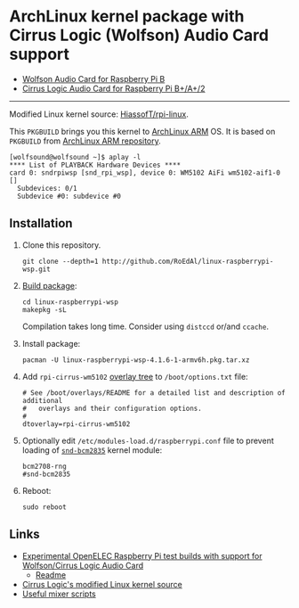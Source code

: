 # ArchLinux kernel package with Cirrus Logic (Wolfson) Audio Card support

* [Wolfson Audio Card for Raspberry Pi B](http://www.element14.com/community/docs/DOC-55903)
* [Cirrus Logic Audio Card for Raspberry Pi B+/A+/2](http://www.element14.com/community/docs/DOC-71261)

----

Modified Linux kernel source: [HiassofT/rpi-linux](https://github.com/HiassofT/rpi-linux/tree/cirrus-4.1.y).

This `PKGBUILD` brings you this kernel to [ArchLinux ARM](http://archlinuxarm.org/platforms/armv6/raspberry-pi) OS. It is based on `PKGBUILD` from [ArchLinux ARM repository](https://github.com/archlinuxarm/PKGBUILDs/raw/master/core/linux-raspberrypi/PKGBUILD).


````
[wolfsound@wolfsound ~]$ aplay -l
**** List of PLAYBACK Hardware Devices ****
card 0: sndrpiwsp [snd_rpi_wsp], device 0: WM5102 AiFi wm5102-aif1-0 []
  Subdevices: 0/1
  Subdevice #0: subdevice #0
````

## Installation
1.  Clone this repository.

    ````
    git clone --depth=1 http://github.com/RoEdAl/linux-raspberrypi-wsp.git
    ````

2.  [Build package](https://wiki.archlinux.org/index.php/Makepkg):
  
    ````
    cd linux-raspberrypi-wsp
    makepkg -sL  
    ````

    Compilation takes long time. Consider using `distccd` or/and `ccache`.

3.  Install package:

    ````
    pacman -U linux-raspberrypi-wsp-4.1.6-1-armv6h.pkg.tar.xz
    ````

4.  Add `rpi-cirrus-wm5102` [overlay tree](https://www.raspberrypi.org/documentation/configuration/device-tree.md) to `/boot/options.txt` file:

    ````
    # See /boot/overlays/README for a detailed list and description of additional
    #   overlays and their configuration options.
    #
    dtoverlay=rpi-cirrus-wm5102
    ````

4.  Optionally edit `/etc/modules-load.d/raspberrypi.conf` file to prevent loading of [`snd-bcm2835`](https://wiki.archlinux.org/index.php/Raspberry_Pi#Audio) kernel module:

    ````
    bcm2708-rng
    #snd-bcm2835
    ````
    
5. Reboot:

    ````
    sudo reboot
    ````

## Links

* [Experimental OpenELEC Raspberry Pi test builds with support for Wolfson/Cirrus Logic Audio Card](http://www.horus.com/~hias/tmp/openelec-wolfson/)
  * [Readme](http://www.horus.com/~hias/tmp/openelec-wolfson/00README.txt)
* [Cirrus Logic's modified Linux kernel source](https://github.com/CirrusLogic/rpi-linux)
* [Useful mixer scripts](https://github.com/CirrusLogic/wiki-content)
